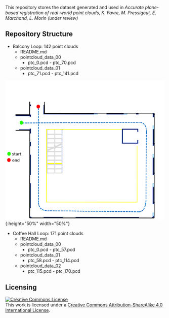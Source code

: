 This repository stores the dataset generated and used in _Accurate plane-based registration of real-world point clouds, K. Favre, M. Pressigout, E. Marchand, L. Morin_ _(under review)_

## Repository Structure

* Balcony Loop: 142 point clouds
    * README.md
    * pointcloud\_data\_00
        * ptc\_0.pcd - ptc\_70.pcd
     * pointcloud\_data\_01
        * ptc\_71.pcd - ptc\_141.pcd   
        
![](./figures/balcony_map.png){:height="50%" width="50%"}
        
* Coffee Hall Loop: 171 point clouds
    * README.md
    * pointcloud\_data\_00
        * ptc\_0.pcd - ptc\_57.pcd
     * pointcloud\_data\_01
        * ptc\_58.pcd - ptc\_114.pcd       
     * pointcloud\_data\_02
        * ptc\_115.pcd - ptc\_170.pcd 

        
## Licensing

<a rel="license" href="http://creativecommons.org/licenses/by-sa/4.0/"><img alt="Creative Commons License" style="border-width:0" src="https://i.creativecommons.org/l/by-sa/4.0/88x31.png" /></a><br />This work is licensed under a <a rel="license" href="http://creativecommons.org/licenses/by-sa/4.0/">Creative Commons Attribution-ShareAlike 4.0 International License</a>.
